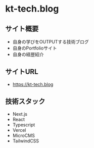 # kt-tech.blog

## サイト概要
- 自身の学びをOUTPUTする技術ブログ
- 自身のPortfolioサイト
- 自身の経歴紹介

## サイトURL

- https://kt-tech.blog


## 技術スタック

- Next.js
- React
- Typescript
- Vercel
- MicroCMS
- TailwindCSS
